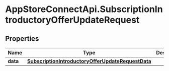 # AppStoreConnectApi.SubscriptionIntroductoryOfferUpdateRequest

## Properties

Name | Type | Description | Notes
------------ | ------------- | ------------- | -------------
**data** | [**SubscriptionIntroductoryOfferUpdateRequestData**](SubscriptionIntroductoryOfferUpdateRequestData.md) |  | 


